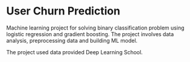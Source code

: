 # User Churn Prediction

Machine learning project for solving binary classification problem using logistic regression and gradient boosting. 
The project involves data analysis, preprocessing data and building ML model.

The project used data provided Deep Learning School.
